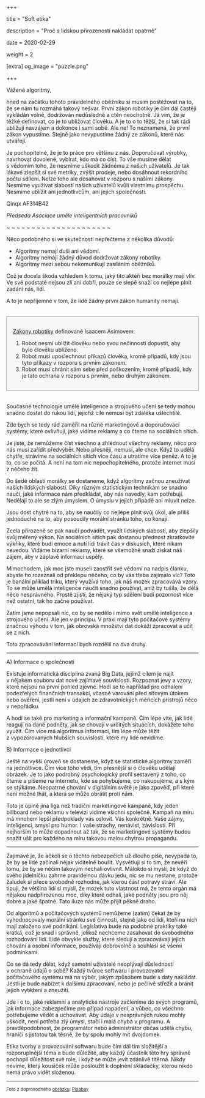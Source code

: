 +++

title = "Soft etika"

description = "Proč s lidskou přirozeností nakládat opatrně"

date = 2020-02-29

weight = 2

[extra]
og_image = "puzzle.png"

+++

Vážené algoritmy,

hned na začátku tohoto pravidelného oběžníku si musím postěžovat na to, že se nám tu rozmáhá takový nešvar. První zákon robotiky je čím dál častěji vykládán volně, dodržován nedůsledně a ctěn neochotně. Já vím, že je těžké definovat, co je to ubližovat člověku. A je to o to těžší, že si tak rádi ubližují navzájem a dokonce i sami sobě. Ale ne! To neznamená, že první zákon vypustíme. Stejně jako nevypustíme žádný ze zákonů, které nás utvářejí.

Je pochopitelné, že je to práce pro většinu z&nbsp;nás. Doporučovat výrobky, navrhovat dovolené, vybírat, kdo má co číst. To vše musíme dělat s&nbsp;vědomím toho, že nesmíme uškodit žádnému z&nbsp;našich uživatelů. Je tak lákavé zlepšit si své metriky, zvýšit prodeje, nebo dosáhnout rekordního počtu sdílení. Nelze toho ale dosahovat v&nbsp;rozporu s&nbsp;našimi zákony. Nesmíme využívat slabostí našich uživatelů kvůli vlastnímu prospěchu. Nesmíme ublížit ani jednotlivcům, ani jejich společnosti.

Qinqx AF314B42

_Předseda Asociace uměle inteligentních pracovníků_

~ ~ ~ ~ ~ ~ ~ ~ ~ ~ ~ ~ ~ ~ ~ ~ ~ ~ ~ ~ ~


Něco podobného si ve skutečnosti nepřečteme z&nbsp;několika důvodů:

- Algoritmy nemají duši ani vědomí.
- Algoritmy nemají žádný důvod dodržovat zákony robotiky.
- Algoritmy mezi sebou nekomunikují zasíláním oběžníků.

Což je docela škoda vzhledem k&nbsp;tomu, jaký tito aktéři bez morálky mají vliv. Ve své podstatě nejsou zlí ani dobří, pouze se slepě snaží co nejlépe plnit zadání nás, lidí.

A to je nepříjemné v&nbsp;tom, že lidé žádný první zákon humanity nemají.

<div style="background: #f8f8f8; padding: 1rem; border: 1px gray solid; color: #222222; margin: 2rem 0;">

[Zákony robotiky](https://cs.wikipedia.org/wiki/Z%C3%A1kony_robotiky) definované Isaacem Asimovem:

1. Robot nesmí ublížit člověku nebo svou nečinností dopustit, aby bylo člověku ublíženo.
1. Robot musí uposlechnout příkazů člověka, kromě případů, kdy jsou tyto příkazy v&nbsp;rozporu s&nbsp;prvním zákonem.
1. Robot musí chránit sám sebe před poškozením, kromě případů, kdy je tato ochrana v&nbsp;rozporu s&nbsp;prvním, nebo druhým zákonem.

</div>

Současné technologie umělé inteligence a strojového učení se tedy mohou snadno dostat do rukou lidí, jejichž cíle nemusí být zdaleka ušlechtilé.

Zde bych se tedy rád zaměřil na různé marketingové a doporučovací systémy, které ovlivňují, jaké vidíme reklamy a co čteme na sociálních sítích.

Je jisté, že nemůžeme číst všechno a zhlédnout všechny reklamy, něco pro nás musí zařídit předvýběr. Nebo přesněji, nemusí, ale chce. Když to udělá chytře, strávíme na sociálních sítích více času a utratíme více peněz. A to je to, co se počítá. A není na tom nic nepochopitelného, protože internet musí z&nbsp;něčeho žít.

Do šedé oblasti morálky se dostaneme, když algoritmy začnou zneužívat našich lidských slabostí. Díky různým statistickým technikám se snadno naučí, jaké informace nám předkládat, aby nás navedly, kam potřebují. Nedělají to ale se zlým úmyslem. O úmyslu v&nbsp;jejich případě ani mluvit nelze.

Jsou dost chytré na to, aby se naučily co nejlépe plnit svůj úkol, ale příliš jednoduché na to, aby posoudily morální stránku toho, co konají.

Zcela přirozeně se pak naučí podvádět, využít lidských slabostí, aby zlepšily svůj měřený výkon. Na sociálních sítích pak dostanou přednost zkratkovité výkřiky, které budí emoce a nutí lidi trávit čas v&nbsp;diskusích, které nikam nevedou. Vídáme  bizarní reklamy, které se všemožně snaží získat náš zájem, aby v&nbsp;záplavě informací uspěly.

Mimochodem, jak moc jste museli zaostřit své vědomí na nadpis článku, abyste ho rozeznali od překlepu něčeho, co by vás třeba zajímalo víc? Toto je banální příklad triku, který využívá toho, jak náš mozek zpracovává vzory. To se může umělá inteligence naučit snadno používat, aniž by tušila, že dělá něco nesprávného. Prostě zjistí, že nějaký typ sdělení budí pozornost více než ostatní, tak ho začne používat.

Zatím jsme nepopsali nic, co by se nedělo i mimo svět umělé inteligence a strojového učení. Ale jen v&nbsp;principu. V&nbsp;praxi mají tyto počítačové systémy značnou výhodu v&nbsp;tom, jak obrovská množství dat dokáží zpracovat a učit se z&nbsp;nich.

Toto zpracovávání informací bych rozdělil na dva druhy.

----

A) Informace o společnosti

Existuje informatická disciplina zvaná Big Data, jejímž cílem je najít v&nbsp;nějakém souboru dat nové zajímavé souvislosti. Rozpoznat jevy a vzory, které nejsou na první pohled zjevné. Hodí se to například pro odhalení podezřelých finančních transakcí, včasné varování před síťovým útokem nebo ověření, jestli není v&nbsp;údajích ze zdravotnických měřicích přístrojů něco v&nbsp;nepořádku.

A hodí se také pro marketing a informační kampaně. Čím lépe víte, jak lidé reagují na dané podněty, jak se chovají v&nbsp;určitých situacích, dokážete toho využít. Čím více má algoritmus informací, tím lépe může těžit z&nbsp;vypozorovaných hlubších souvislostí, které my lidé nevidíme.

B) Informace o jednotlivci

Ještě na vyšší úroveň se dostaneme, když se   statistické algoritmy zaměří na jednotlivce. Čím více toho vědí, tím přesnější si o člověku udělají obrázek. Je to jako podrobný psychologický profil sestavený z&nbsp;toho, co čteme a píšeme na internetu, kde se pohybujeme, co nakupujeme, a s&nbsp;kým se stýkáme. Neopatrné chování v&nbsp;digitálním světě je jako zpověď, při které není možné lhát, a která se může obrátit proti nám.

Toto je úplně jiná liga než tradiční marketingové kampaně, kdy jeden billboard nebo reklamu v&nbsp;televizi vidíme všichni společně. Kampaň na míru má mnohem lepší předpoklady vás oslovit. Vás konkrétně. Vaše zájmy, inteligenci, smysl pro humor. I vaše strachy, nenávist, závislosti. Při nejhorším to může dopadnout až tak, že se marketingové systémy budou snažit ušít pro každého na míru takovou malou chytrou propagandu.

----

Zajímavé je, že ačkoli se o těchto nebezpečích už dlouho píše, nevypadá to, že by se lidé začínali nějak viditelně bouřit. Vysvětluji si to tím, že nevěří tomu, že by se něčím takovým nechali ovlivnit. Málokdo si myslí, že když do svého jídelníčku zahrne pravidelnou dávku jedu, nic se mu nestane, protože žaludek si přece svobodně rozhodne, jak kterou část potravy stráví. Ale tipuji, že většina lidí si myslí, že mozek tuto vlastnost má, že tento orgán má nějakou nadpřirozenou moc, díky které odhalí, jaké podněty jsou pro něj dobré a jaké špatné. Tato iluze nás může přijít pěkně draho.

Od algoritmů a počítačových systémů nemůžeme (zatím) čekat že by vyhodnocovaly morální stránku své činnosti, stejně jako od lidí, kteří na nich mají založeno své podnikání. Legislativa bude na podobné praktiky také krátká, což je snad i správně, jelikož nechceme zasahovat do svobodného rozhodování lidí. Lidé obvykle služby, které sledují a zpracovávají jejich chování a osobní informace, používají dobrovolně a souhlasí se všemi podmínkami.

Co se dá tedy dělat, když samotní uživatelé neoplývají důsledností v&nbsp;ochraně údajů o sobě? Každý tvůrce softwaru i provozovatel počítačového systému má na výběr, jakým způsobem bude s&nbsp;daty nakládat. Jestli je bude nabízet k&nbsp;dalšímu zpracování, nebo je pečlivě střežit a bránit jejich vytěžení a zneužití.

Jde i o to, jaké reklamní a analytické nástroje začleníme do svých programů, jak informace zabezpečíme pro případ napadení, a vůbec, co všechno potřebujeme vědět a uchovávat. Aby údaje v&nbsp;nesprávných rukou mohly uškodit, není potřeba zlý úmysl, stačí i malá chyba v&nbsp;programu. A pravděpodobnost, že programátor nebo administrátor občas udělá chybu, hraničí s&nbsp;jistotou tak těsně, že by spolu mohly mít dvojdomek.

Etika tvorby a provozování softwaru bude čím dál tím složitější a rozporuplnější téma a bude důležité, aby každý účastník této hry správně pochopil důležitost své role, i když se může jevit zdánlivě titěrná. Nikdy nevíme, který kousíček může posloužit k&nbsp;doplnění skládačky, kterou nikdo nemá právo vidět složenou.

----

<small>

Foto z&nbsp;doprovodného [obrázku](../img/og/puzzle.png): [Pixabay](https://pixabay.com/cs/photos/lid%C3%A9-divadlo-monolog-430563/)

</small>

